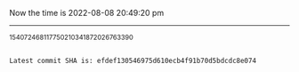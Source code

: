 Now the time is 2022-08-08 20:49:20 pm

---

<small>154072468117750210341872026763390</small>

```txt

Latest commit SHA is: efdef130546975d610ecb4f91b70d5bdcdc8e074
```

